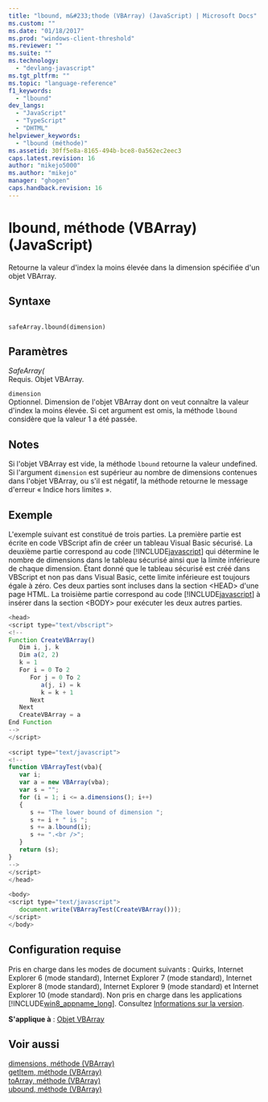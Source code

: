 ```yaml
---
title: "lbound, m&#233;thode (VBArray) (JavaScript) | Microsoft Docs"
ms.custom: ""
ms.date: "01/18/2017"
ms.prod: "windows-client-threshold"
ms.reviewer: ""
ms.suite: ""
ms.technology: 
  - "devlang-javascript"
ms.tgt_pltfrm: ""
ms.topic: "language-reference"
f1_keywords: 
  - "lbound"
dev_langs: 
  - "JavaScript"
  - "TypeScript"
  - "DHTML"
helpviewer_keywords: 
  - "lbound (méthode)"
ms.assetid: 30ff5e8a-8165-494b-bce8-0a562ec2eec3
caps.latest.revision: 16
author: "mikejo5000"
ms.author: "mikejo"
manager: "ghogen"
caps.handback.revision: 16
---
```

# lbound, m&#233;thode (VBArray) (JavaScript)
Retourne la valeur d'index la moins élevée dans la dimension spécifiée d'un objet VBArray.  
  
## Syntaxe  
  
```  
  
safeArray.lbound(dimension)   
```  
  
## Paramètres  
 *SafeArray\(*  
 Requis.  Objet VBArray.  
  
 `dimension`  
 Optionnel.  Dimension de l'objet VBArray dont on veut connaître la valeur d'index la moins élevée.  Si cet argument est omis, la méthode `lbound` considère que la valeur 1 a été passée.  
  
## Notes  
 Si l'objet VBArray est vide, la méthode `lbound` retourne la valeur undefined.  Si l'argument `dimension` est supérieur au nombre de dimensions contenues dans l'objet VBArray, ou s'il est négatif, la méthode retourne le message d'erreur « Indice hors limites ».  
  
## Exemple  
 L'exemple suivant est constitué de trois parties.  La première partie est écrite en code VBScript afin de créer un tableau Visual Basic sécurisé.  La deuxième partie correspond au code [!INCLUDE[javascript](../../javascript/includes/javascript-md.md)] qui détermine le nombre de dimensions dans le tableau sécurisé ainsi que la limite inférieure de chaque dimension.  Étant donné que le tableau sécurisé est créé dans VBScript et non pas dans Visual Basic, cette limite inférieure est toujours égale à zéro.  Ces deux parties sont incluses dans la section \<HEAD\> d'une page HTML.  La troisième partie correspond au code [!INCLUDE[javascript](../../javascript/includes/javascript-md.md)] à insérer dans la section \<BODY\> pour exécuter les deux autres parties.  
  
```javascript  
<head>  
<script type="text/vbscript">  
<!--  
Function CreateVBArray()  
   Dim i, j, k  
   Dim a(2, 2)  
   k = 1  
   For i = 0 To 2  
      For j = 0 To 2  
         a(j, i) = k  
         k = k + 1  
      Next  
   Next  
   CreateVBArray = a  
End Function  
-->  
</script>  
  
<script type="text/javascript">  
<!--  
function VBArrayTest(vba){  
   var i;  
   var a = new VBArray(vba);  
   var s = "";  
   for (i = 1; i <= a.dimensions(); i++)  
   {  
      s += "The lower bound of dimension ";  
      s += i + " is ";  
      s += a.lbound(i);  
      s += ".<br />";  
   }  
   return (s);  
}  
-->  
</script>  
</head>  
  
<body>  
<script type="text/javascript">  
   document.write(VBArrayTest(CreateVBArray()));  
</script>  
</body>  
```  
  
## Configuration requise  
 Pris en charge dans les modes de document suivants : Quirks, Internet Explorer 6 \(mode standard\), Internet Explorer 7 \(mode standard\), Internet Explorer 8 \(mode standard\), Internet Explorer 9 \(mode standard\) et Internet Explorer 10 \(mode standard\).  Non pris en charge dans les applications [!INCLUDE[win8_appname_long](../../javascript/includes/win8-appname-long-md.md)].  Consultez [Informations sur la version](../../javascript/reference/javascript-version-information.md).  
  
 **S'applique à** : [Objet VBArray](../../javascript/reference/vbarray-object-javascript.md)  
  
## Voir aussi  
 [dimensions, méthode \(VBArray\)](../../javascript/reference/dimensions-method-vbarray-javascript.md)   
 [getItem, méthode \(VBArray\)](../../javascript/reference/getitem-method-vbarray-javascript.md)   
 [toArray, méthode \(VBArray\)](../../javascript/reference/toarray-method-vbarray-javascript.md)   
 [ubound, méthode \(VBArray\)](../../javascript/reference/ubound-method-vbarray-javascript.md)